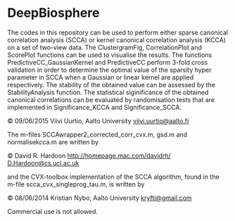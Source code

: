 # DeepBiosphere

The codes in this repository can be used to perform either sparse canonical correlation analysis (SCCA) or kernel canonical correlation analysis (KCCA) on a set of two-view data. The ClustergramFig, CorrelationPlot and ScorePlot functions can be used to visualise the results. The functions PredictiveCC_GaussianKernel and PredictiveCC perform 3-fold cross validation in order to determine the optimal value of the sparsity hyper parameter in SCCA when a Gaussian or linear kernel are applied respectively. The stability of the obtained value can be assessed by the StabilityAnalysis function. The statistical siginificance of the obtained canonical correlations can be evaluated by randomisation tests that are implemented in Significance_KCCA and Significance_SCCA.

© 09/06/2015 Viivi Uurtio, Aalto University
viivi.uurtio@aalto.fi


The m-files SCCAwrapper2_corrected_corr_cvx.m, gsd.m and normalisekcca.m are written by

© David R. Hardoon 
http://homepage.mac.com/davidrh/
D.Hardoon@cs.ucl.ac.uk

and the CVX-toolbox implementation of the SCCA algorithm, found in the m-file scca_cvx_singleprog_tau.m, is written by

© 08/06/2014 Kristian Nybo, Aalto University
kryfti@gmail.com


Commercial use is not allowed.
